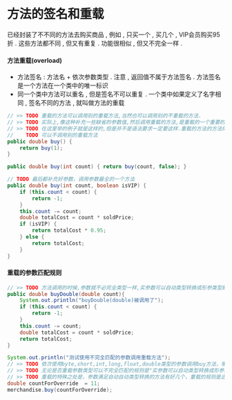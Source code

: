 # 方法的签名和重载

已经封装了不不同的方法去购买商品 , 例如 , 只买一个 , 买几个 , VIP会员购买95折 . 这些方法都不同 , 但又有重复 . 功能很相似 , 但又不完全一样 .

#### 方法重载\(overload\)

* 方法签名 : 方法名 + 依次参数类型 . 注意 , 返回值不属于方法签名 . 方法签名是一个方法在一个类中的唯一标识
* 同一个类中方法可以重名 , 但是签名不可以重复 . 一个类中如果定义了名字相同 , 签名不同的方法 , 就叫做方法的重载

```java
// >> TODO 重载的方法可以调用别的重载方法,当然也可以调用别的不重载的方法.
// >> TODO 实际上,像这种补充一些缺省的参数值,然后调用重载的方法,是重载的一个重要的使用场景.
// >> TODO 在这里举的例子就是这样的,但是并不是语法要求一定要这样.重载的方法的方法体内代码可以随便写,
//    TODO 可以不调用别的重载方法
public double buy() {
    return buy(1);
}

public double buy(int count) { return buy(count, false); }

// TODO 最后都补充好参数，调用参数最全的一个方法
public double buy(int count, boolean isVIP) {
    if (this.count < count) {
        return -1;
    }
    this.count -= count;
    double totalCost = count * soldPrice;
    if (isVIP) {
        return totalCost * 0.95;
    } else {
        return totalCost;
    }
}
```

#### 重载的参数匹配规则

```java
// >> TODO 方法调用的时候,参数就不必完全类型一样,实参数可以自动类型转换成形参类型即可
public double buyDouble(double count){
    System.out.println("buyDouble(double)被调用了");
    if (this.count < count) {
        return -1;
    }
    this.count -= count;
    double totalCost = count * soldPrice;
    return totalCost;
}
```

```java
System.out.println("测试使用不完全匹配的参数调用重载方法");
// >> TODO 依次使用byte,short,int,long,float,double类型的参数调用buy方法，哪个方法会被调用呢？
// >> TODO 无论是否重载参数类型可以不完全匹配的规则是"实参数可以自动类型转换成形参类型"
// >> TODO 重载的特殊之处是，参数满足自动自动类型转换的方法有好几个，重载的规则是选择最"近"的去调用
double countForOverride  = 11;
merchandise.buy(countForOverride);
```




